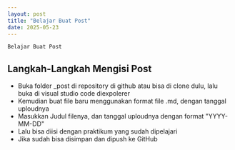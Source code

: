 ```yaml
---
layout: post
title: "Belajar Buat Post"
date: 2025-05-23
---
```


    Belajar Buat Post

## Langkah-Langkah Mengisi Post

- Buka folder _post di repository di github atau bisa di clone dulu, lalu buka di visual studio code diexpolerer
- Kemudian buat file baru menggunakan format file .md, dengan tanggal uploudnya
- Masukkan Judul filenya, dan tanggal uploudnya dengan format "YYYY-MM-DD"
- Lalu bisa diisi dengan praktikum yang sudah dipelajari
- Jika sudah bisa disimpan dan dipush ke GitHub
